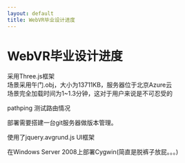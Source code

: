 ```yaml
---
layout: default
title: WebVR毕业设计进度
---
```

# WebVR毕业设计进度

采用Three.js框架  
场景采用午门.obj，大小为13711KB，服务器位于北京Azure云  
场景完全加载时间为1~1.3分钟，这对于用户来说是不可忍受的

pathping 测试路由情况

部署需要搭建一台git服务器做版本管理。

使用了jquery.avgrund.js UI框架

在Windows Server 2008上部署Cygwin(简直是脱裤子放屁。。。)

